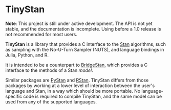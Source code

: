 # TinyStan

**Note**: This project is still under active development. The API is not yet stable, and the documentation is incomplete. Using before a 1.0 release is not recommended for most users.

**TinyStan** is a library that provides a C interface to the [Stan](https://mc-stan.org) algorithms, such as sampling with the No-U-Turn Sampler (NUTS),
and language bindings in Julia, Python, and R.

It is intended to be a counterpart to [BridgeStan](https://github.com/roualdes/bridgestan), which provides a C interface to the methods of a Stan *model*.

Similar packages are [PyStan](https://mc-stan.org/users/interfaces/pystan) and [RStan](https://mc-stan.org/users/interfaces/rstan).
TinyStan differs from those packages by working at a lower level of interaction between the user's language and Stan, in a way
which should be more portable. No language-specific code is required to compile TinyStan, and the same model can be used from
any of the supported languages.
